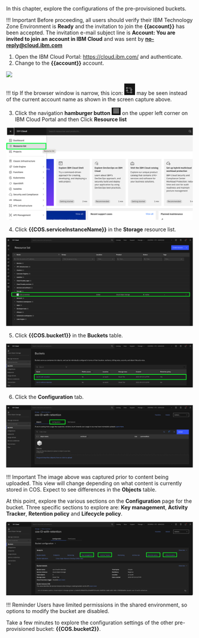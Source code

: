 In this chapter, explore the configurations of the pre-provisioned buckets.

!!! Important
    Before proceeding, all users should verify their IBM Technology Zone Environment is **Ready** and the invitation to join the **{{account}}** has been accepted. The invitation e-mail subject line is **Account: You are invited to join an account in IBM Cloud** and was sent by **no-reply@cloud.ibm.com**

1. Open the IBM Cloud Portal: <a href="https://cloud.ibm.com/" target="_blank">https://cloud.ibm.com/</a> and authenticate.
2. Change to the **{{account}}** account.

![](_attachments/SwitchAccounts-final.gif)

!!! tip
    If the browser window is narrow, this icon: ![](_attachments/SwitchAccountsIcon.png) may be seen instead of the current account name as shown in the screen capture above.

3. Click the navigation **hamburger button** ![](_attachments/hamburgerIcon2.png) on the upper left corner on IBM Cloud Portal and then Click **Resource list**

![](_attachments/Dashboard2.png)

4. Click **{{COS.serviceInstanceName}}** in the **Storage** resource list.

![](_attachments/StorageResourceList.png)

5. Click **{{COS.bucket1}}** in the **Buckets** table.

![](_attachments/BucketList.png)

6. Click the **Configuration** tab.

![](_attachments/Bucket1.png)

!!! Important
    The image above was captured prior to content being uploaded. This view will change depending on what content is currently stored in COS. Expect to see differences in the **Objects** table.

At this point, explore the various sections on the **Configuration** page for the bucket. Three specific sections to explore are: **Key management**, **Activity Tracker**, **Retention policy** and **Lifecycle policy**.

![](_attachments/Bucket1Configuration.png)

!!! Reminder
    Users have limited permissions in the shared environment, so options to modify the bucket are disabled.

Take a few minutes to explore the configuration settings of the other pre-provisioned bucket: **{{COS.bucket2}}**.
